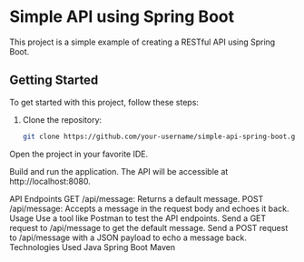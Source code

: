 # Simple API using Spring Boot

This project is a simple example of creating a RESTful API using Spring Boot.

## Getting Started

To get started with this project, follow these steps:

1. Clone the repository:

   ```bash
   git clone https://github.com/your-username/simple-api-spring-boot.git
Open the project in your favorite IDE.

Build and run the application. The API will be accessible at http://localhost:8080.

API Endpoints
GET /api/message: Returns a default message.
POST /api/message: Accepts a message in the request body and echoes it back.
Usage
Use a tool like Postman to test the API endpoints.
Send a GET request to /api/message to get the default message.
Send a POST request to /api/message with a JSON payload to echo a message back.
Technologies Used
Java
Spring Boot
Maven
